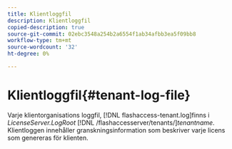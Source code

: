 ```yaml
---
title: Klientloggfil
description: Klientloggfil
copied-description: true
source-git-commit: 02ebc3548a254b2a6554f1ab34afbb3ea5f09bb8
workflow-type: tm+mt
source-wordcount: '32'
ht-degree: 0%

---
```


# Klientloggfil{#tenant-log-file}

Varje klientorganisations loggfil, [!DNL flashaccess-tenant.log]finns i *LicenseServer.LogRoot* [!DNL /flashaccesserver/tenants/]*tenantname*. Klientloggen innehåller granskningsinformation som beskriver varje licens som genereras för klienten.
